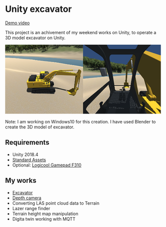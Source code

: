 # Unity excavator

[Demo video](https://www.youtube.com/watch?v=0X4c5gxU6-A)

This project is an achivement of my weekend works on Unity, to operate a 3D model excavator on Unity.

![scene](./doc/scene.png)

Note: I am working on Windows10 for this creation. I have used Blender to create the 3D model of excavator.

## Requirements

- Unity 2018.4
- [Standard Assets](https://assetstore.unity.com/packages/essentials/asset-packs/standard-assets-for-unity-2017-3-32351)
- Optional: [Logicool Gamepad F310](https://www.logitechg.com/en-us/products/gamepads/f310-gamepad.940-000110.html)

## My works

- [Excavator](./doc/Excavator.md)
- [Depth camera](./doc/DepthCamera.md)
- Converting LAS point cloud data to Terrain
- Lazer range finder
- Terrain height map manipulation
- Digita twin working with MQTT
